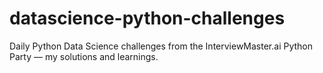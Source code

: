# datascience-python-challenges
Daily Python Data Science challenges from the InterviewMaster.ai Python Party — my solutions and learnings.
